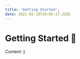 ```yaml
---
title: 'Getting Started',
date: 2021-02-18T19:05:27.2282
---
```


# Getting Started 🚩

Content :)

<div></div>
